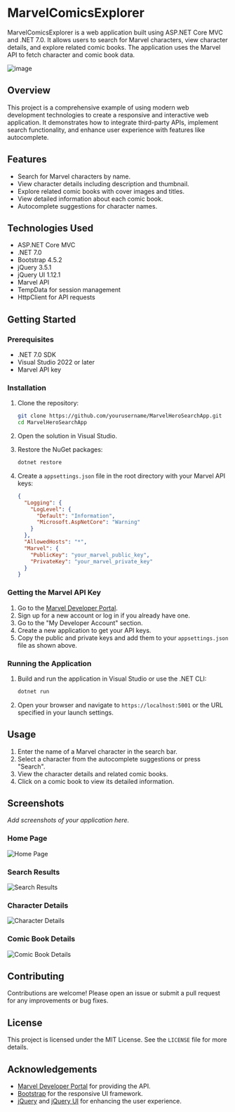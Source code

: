 # MarvelComicsExplorer

MarvelComicsExplorer is a web application built using ASP.NET Core MVC and .NET 7.0. It allows users to search for Marvel characters, view character details, and explore related comic books. The application uses the Marvel API to fetch character and comic book data.

![image](https://github.com/karabasnejat/MarvelComicsExplorer/assets/62561906/7fa65017-41de-4399-b01a-06077938cf9c)


## Overview

This project is a comprehensive example of using modern web development technologies to create a responsive and interactive web application. It demonstrates how to integrate third-party APIs, implement search functionality, and enhance user experience with features like autocomplete.

## Features

- Search for Marvel characters by name.
- View character details including description and thumbnail.
- Explore related comic books with cover images and titles.
- View detailed information about each comic book.
- Autocomplete suggestions for character names.

## Technologies Used

- ASP.NET Core MVC
- .NET 7.0
- Bootstrap 4.5.2
- jQuery 3.5.1
- jQuery UI 1.12.1
- Marvel API
- TempData for session management
- HttpClient for API requests

## Getting Started

### Prerequisites

- .NET 7.0 SDK
- Visual Studio 2022 or later
- Marvel API key

### Installation

1. Clone the repository:
    ```bash
    git clone https://github.com/yourusername/MarvelHeroSearchApp.git
    cd MarvelHeroSearchApp
    ```

2. Open the solution in Visual Studio.

3. Restore the NuGet packages:
    ```bash
    dotnet restore
    ```

4. Create a `appsettings.json` file in the root directory with your Marvel API keys:
    ```json
    {
      "Logging": {
        "LogLevel": {
          "Default": "Information",
          "Microsoft.AspNetCore": "Warning"
        }
      },
      "AllowedHosts": "*",
      "Marvel": {
        "PublicKey": "your_marvel_public_key",
        "PrivateKey": "your_marvel_private_key"
      }
    }
    ```

### Getting the Marvel API Key

1. Go to the [Marvel Developer Portal](https://developer.marvel.com/).
2. Sign up for a new account or log in if you already have one.
3. Go to the "My Developer Account" section.
4. Create a new application to get your API keys.
5. Copy the public and private keys and add them to your `appsettings.json` file as shown above.

### Running the Application

1. Build and run the application in Visual Studio or use the .NET CLI:
    ```bash
    dotnet run
    ```

2. Open your browser and navigate to `https://localhost:5001` or the URL specified in your launch settings.

## Usage

1. Enter the name of a Marvel character in the search bar.
2. Select a character from the autocomplete suggestions or press "Search".
3. View the character details and related comic books.
4. Click on a comic book to view its detailed information.

## Screenshots

_Add screenshots of your application here._
### Home Page
![Home Page](https://github.com/karabasnejat/MarvelComicsExplorer/assets/62561906/10e17796-ec7a-4bf0-bb86-1074cbe4ba6f)

### Search Results
![Search Results](https://github.com/karabasnejat/MarvelComicsExplorer/assets/62561906/dc3af69e-6ad9-4b65-8835-24f68ae750ec)

### Character Details
![Character Details](https://github.com/karabasnejat/MarvelComicsExplorer/assets/62561906/b07b5894-7011-40bc-9a8d-21a4c33368ac)

### Comic Book Details
![Comic Book Details](https://github.com/karabasnejat/MarvelComicsExplorer/assets/62561906/e8551527-bee2-49b4-8e11-4e702d396dc7)
## Contributing

Contributions are welcome! Please open an issue or submit a pull request for any improvements or bug fixes.

## License

This project is licensed under the MIT License. See the `LICENSE` file for more details.

## Acknowledgements

- [Marvel Developer Portal](https://developer.marvel.com/) for providing the API.
- [Bootstrap](https://getbootstrap.com/) for the responsive UI framework.
- [jQuery](https://jquery.com/) and [jQuery UI](https://jqueryui.com/) for enhancing the user experience.
